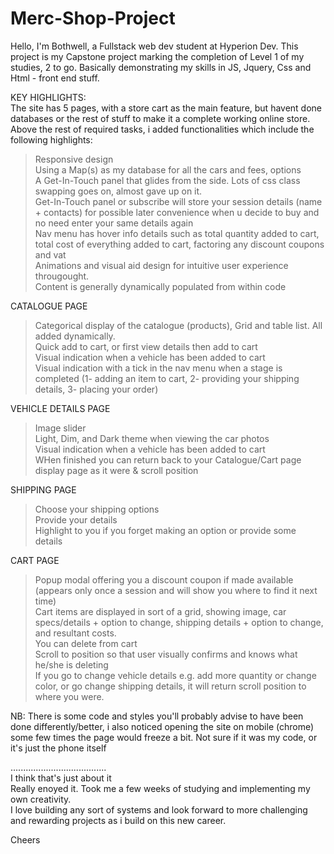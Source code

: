 # Merc-Shop-Project
Hello, I'm Bothwell, a Fullstack web dev student at Hyperion Dev. This project is my Capstone project marking the completion of Level 1 of my studies, 2 to go. Basically demonstrating my skills in JS, Jquery, Css and Html - front end stuff.  

KEY HIGHLIGHTS:  
The site has 5 pages, with a store cart as the main feature, but havent done databases or the rest of stuff to make it a complete working online store.
Above the rest of required tasks, i added functionalities which include the following highlights:
> Responsive design  
> Using a Map(s) as my database for all the cars and fees, options  
> A Get-In-Touch panel that glides from the side. Lots of css class swapping goes on, almost gave up on it.  
> Get-In-Touch panel or subscribe will store your session details (name + contacts) for possible later convenience when u decide to buy and no need enter your same details again  
> Nav menu has hover info details such as total quantity added to cart, total cost of everything added to cart, factoring any discount coupons and vat  
> Animations and visual aid design for intuitive user experience througought.  
> Content is generally dynamically populated from within code  

CATALOGUE PAGE  
> Categorical display of the catalogue (products), Grid and table list. All added dynamically.  
> Quick add to cart, or first view details then add to cart  
> Visual indication when a vehicle has been added to cart  
> Visual indication with a tick in the nav menu when a stage is completed (1- adding an item to cart, 2- providing your shipping details, 3- placing your order)  

VEHICLE DETAILS PAGE  
> Image slider    
> Light, Dim, and Dark theme when viewing the car photos  
> Visual indication when a vehicle has been added to cart  
> WHen finished you can return back to your Catalogue/Cart page display page as it were & scroll position  

SHIPPING PAGE  
> Choose your shipping options  
> Provide your details  
> Highlight to you if you forget making an option or provide some details  


CART PAGE  
> Popup modal offering you a discount coupon if made available (appears only once a session and will show you where to find it next time)  
> Cart items are displayed in sort of a grid, showing image, car specs/details + option to change, shipping details + option to change, and resultant costs.  
> You can delete from cart  
> Scroll to position so that user visually confirms and knows what he/she is deleting  
> If you go to change vehicle details e.g. add more quantity or change color, or go change shipping details, it will return scroll position to where you were.  


NB: There is some code and styles you'll probably advise to have been done differently/better, i also noticed opening the site on mobile (chrome) some few times the page would freeze a bit. Not sure if it was my code, or it's just the phone itself  

......................................  
I think that's just about it  
Really enoyed it. Took me a few weeks of studying and implementing my own creativity.  
I love building any sort of systems and look forward to more challenging and rewarding projects as i build on this new career.  

Cheers  


